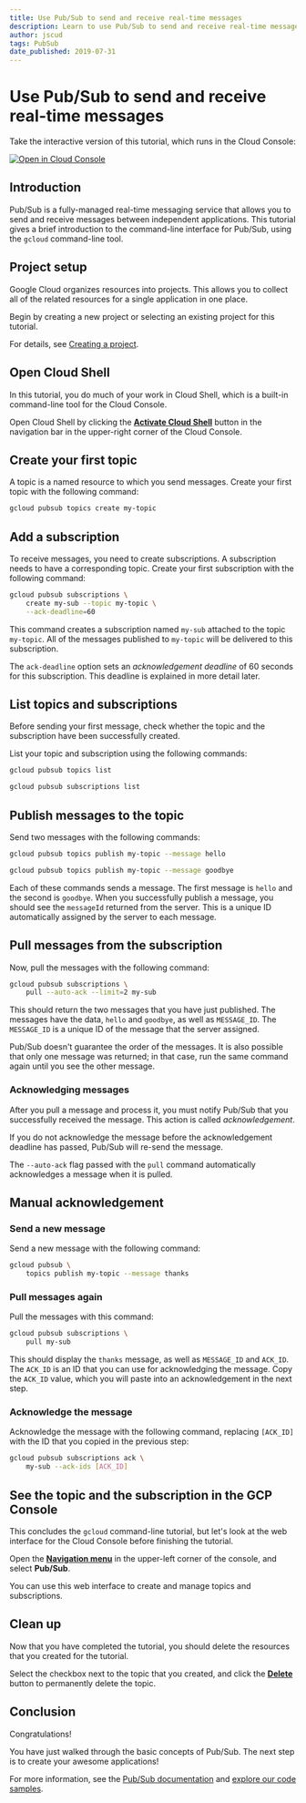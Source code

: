 ```yaml
---
title: Use Pub/Sub to send and receive real-time messages
description: Learn to use Pub/Sub to send and receive real-time messages.
author: jscud
tags: PubSub
date_published: 2019-07-31
---
```


# Use Pub/Sub to send and receive real-time messages

<walkthrough-alt>
Take the interactive version of this tutorial, which runs in the Cloud Console:

[![Open in Cloud Console](https://walkthroughs.googleusercontent.com/tutorial/resources/open-in-console-button.svg)](https://console.cloud.google.com/getting-started?walkthrough_tutorial_id=pubsub_quickstart)

</walkthrough-alt>

## Introduction

Pub/Sub is a fully-managed real-time messaging service that allows you to
send and receive messages between independent applications. This tutorial gives a brief
introduction to the command-line interface for Pub/Sub, using the `gcloud`
command-line tool.

## Project setup

Google Cloud organizes resources into projects. This allows you to
collect all of the related resources for a single application in one place.

Begin by creating a new project or selecting an existing project for this tutorial.

<walkthrough-project-setup></walkthrough-project-setup>

For details, see
[Creating a project](https://cloud.google.com/resource-manager/docs/creating-managing-projects#creating_a_project).

## Open Cloud Shell

In this tutorial, you do much of your work in Cloud Shell, which is a built-in command-line tool for the Cloud Console.

Open Cloud Shell by clicking the <walkthrough-cloud-shell-icon></walkthrough-cloud-shell-icon>[**Activate Cloud Shell**][spotlight-open-devshell] button in the
navigation bar in the upper-right corner of the Cloud Console.

## Create your first topic

A topic is a named resource to which you send messages. Create your first
topic with the following command:

```bash
gcloud pubsub topics create my-topic
```

## Add a subscription

To receive messages, you need to create subscriptions. A subscription needs to
have a corresponding topic. Create your first subscription with the following
command:

```bash
gcloud pubsub subscriptions \
    create my-sub --topic my-topic \
    --ack-deadline=60
```

This command creates a subscription named `my-sub` attached to the topic
`my-topic`. All of the messages published to `my-topic` will be delivered to this
subscription.

The `ack-deadline` option sets an *acknowledgement deadline* of 60 seconds
for this subscription. This deadline is explained in more detail later.

## List topics and subscriptions

Before sending your first message, check whether the topic and the subscription
have been successfully created. 

List your topic and subscription using the following commands:

```bash
gcloud pubsub topics list
```

```bash
gcloud pubsub subscriptions list
```

## Publish messages to the topic

Send two messages with the following commands:

```bash
gcloud pubsub topics publish my-topic --message hello
```

```bash
gcloud pubsub topics publish my-topic --message goodbye
```

Each of these commands sends a message. The first message is `hello` and the
second is `goodbye`. When you successfully publish a message, you should see the
`messageId` returned from the server. This is a unique ID automatically assigned
by the server to each message.

## Pull messages from the subscription

Now, pull the messages with the following command:

```bash
gcloud pubsub subscriptions \
    pull --auto-ack --limit=2 my-sub
```

This should return the two messages that you have just published. The messages have
the data, `hello` and `goodbye`, as well as `MESSAGE_ID`. The `MESSAGE_ID` is a
unique ID of the message that the server assigned.

Pub/Sub doesn't guarantee the order of the messages. It is also
possible that only one message was returned; in that case, run the same
command again until you see the other message.

### Acknowledging messages

After you pull a message and process it, you must notify Pub/Sub
that you successfully received the message. This action is called
*acknowledgement*.

If you do not acknowledge the message before the acknowledgement deadline has
passed, Pub/Sub will re-send the message.

The `--auto-ack` flag passed with the `pull` command automatically acknowledges
a message when it is pulled.

## Manual acknowledgement

### Send a new message

Send a new message with the following command:

```bash
gcloud pubsub \
    topics publish my-topic --message thanks
```

### Pull messages again

Pull the messages with this command:

```bash
gcloud pubsub subscriptions \
    pull my-sub
```

This should display the `thanks` message, as well as `MESSAGE_ID` and `ACK_ID`.
The `ACK_ID` is an ID that you can use for acknowledging the message. Copy
the `ACK_ID` value, which you will paste into an acknowledgement in the next
step.

### Acknowledge the message

Acknowledge the message with the following command, replacing `[ACK_ID]` with
the ID that you copied in the previous step:

```bash
gcloud pubsub subscriptions ack \
    my-sub --ack-ids [ACK_ID]
```

## See the topic and the subscription in the GCP Console

This concludes the `gcloud` command-line tutorial, but let's look at the web
interface for the Cloud Console before finishing the tutorial.

Open the [**Navigation menu**][spotlight-console-menu] in the upper-left corner of the console,
and select **Pub/Sub**.

<walkthrough-menu-navigation sectionId="CLOUDPUBSUB_SECTION"></walkthrough-menu-navigation>

You can use this web interface to create and manage topics and subscriptions.

## Clean up

Now that you have completed the tutorial, you should delete the resources that you created for the
tutorial.

Select the checkbox next to the topic that you created, and click the [**Delete**][spotlight-delete-button]
button to permanently delete the topic.

## Conclusion

Congratulations!

<walkthrough-conclusion-trophy></walkthrough-conclusion-trophy>

You have just walked through the basic concepts of Pub/Sub.
The next step is to create your awesome applications!

For more information, see the [Pub/Sub documentation][pubsub-docs]
and [explore our code samples](https://cloud.google.com/pubsub/docs/quickstart-client-libraries).

[pubsub-docs]: https://cloud.google.com/pubsub/docs/
[spotlight-console-menu]: walkthrough://spotlight-pointer?spotlightId=console-nav-menu
[spotlight-delete-button]: walkthrough://spotlight-pointer?cssSelector=.p6n-icon-delete
[spotlight-open-devshell]: walkthrough://spotlight-pointer?spotlightId=devshell-activate-button
